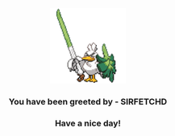 <p align="center">
            <img src="https://raw.githubusercontent.com/PokeAPI/sprites/master/sprites/pokemon/865.png" width="150" height="150">
          </p>
          <h3 align="center">You have been greeted by - <b>SIRFETCHD</b></h3>
          <h3 align="center">Have a nice day!</h3>
